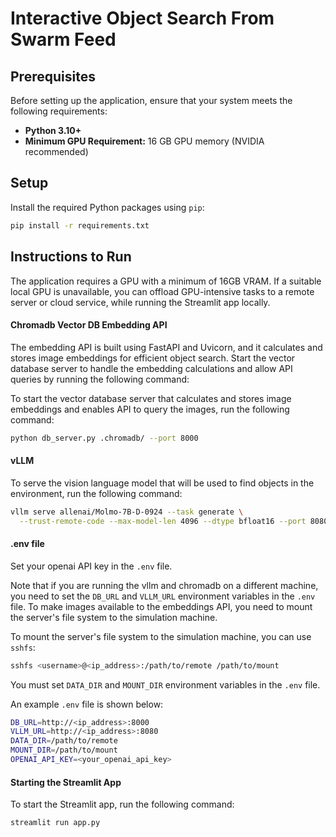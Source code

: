 # Interactive Object Search From Swarm Feed

## Prerequisites

Before setting up the application, ensure that your system meets the following requirements:

- **Python 3.10+**
- **Minimum GPU Requirement:** 16 GB GPU memory (NVIDIA recommended)

## Setup

Install the required Python packages using `pip`:

```bash
pip install -r requirements.txt
```

## Instructions to Run

The application requires a GPU with a minimum of 16GB VRAM. If a suitable local GPU is unavailable, you can offload GPU-intensive tasks to a remote server or cloud service, while running the Streamlit app locally.

#### Chromadb Vector DB Embedding API

The embedding API is built using FastAPI and Uvicorn, and it calculates and stores image embeddings for efficient object search. Start the vector database server to handle the embedding calculations and allow API queries by running the following command:

To start the vector database server that calculates and stores image embeddings and enables API to query the images, run the following command:

```bash
python db_server.py .chromadb/ --port 8000
```

#### vLLM

To serve the vision language model that will be used to find objects in the environment, run the following command:

```bash
vllm serve allenai/Molmo-7B-D-0924 --task generate \
  --trust-remote-code --max-model-len 4096 --dtype bfloat16 --port 8080

```

#### .env file

Set your openai API key in the `.env` file. 

Note that if you are running the vllm and chromadb on a different machine, you need to set the `DB_URL` and `VLLM_URL` environment variables in the `.env` file.
To make images available to the embeddings API, you need to mount the server's file system to the simulation machine.

To mount the server's file system to the simulation machine, you can use `sshfs`:
```bash
sshfs <username>@<ip_address>:/path/to/remote /path/to/mount
```

You must set `DATA_DIR` and `MOUNT_DIR` environment variables in the `.env` file.

An example `.env` file is shown below:

```bash
DB_URL=http://<ip_address>:8000
VLLM_URL=http://<ip_address>:8080
DATA_DIR=/path/to/remote
MOUNT_DIR=/path/to/mount
OPENAI_API_KEY=<your_openai_api_key>
```

#### Starting the Streamlit App

To start the Streamlit app, run the following command:

```bash
streamlit run app.py
```
